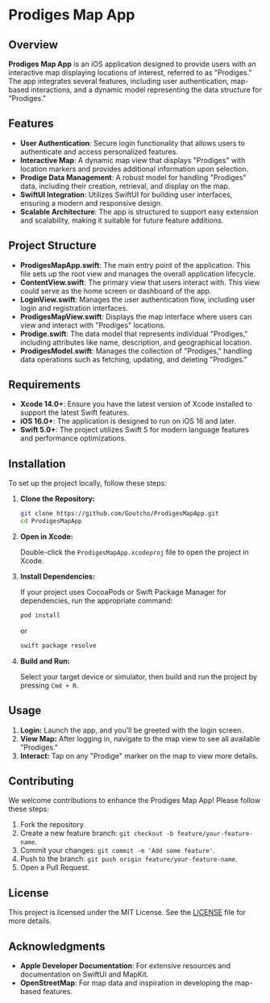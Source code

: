 # Prodiges Map App

## Overview

**Prodiges Map App** is an iOS application designed to provide users with an interactive map displaying locations of interest, referred to as "Prodiges." The app integrates several features, including user authentication, map-based interactions, and a dynamic model representing the data structure for "Prodiges."

## Features

- **User Authentication**: Secure login functionality that allows users to authenticate and access personalized features.
- **Interactive Map**: A dynamic map view that displays "Prodiges" with location markers and provides additional information upon selection.
- **Prodige Data Management**: A robust model for handling "Prodiges" data, including their creation, retrieval, and display on the map.
- **SwiftUI Integration**: Utilizes SwiftUI for building user interfaces, ensuring a modern and responsive design.
- **Scalable Architecture**: The app is structured to support easy extension and scalability, making it suitable for future feature additions.

## Project Structure

- **ProdigesMapApp.swift**: The main entry point of the application. This file sets up the root view and manages the overall application lifecycle.
- **ContentView.swift**: The primary view that users interact with. This view could serve as the home screen or dashboard of the app.
- **LoginView.swift**: Manages the user authentication flow, including user login and registration interfaces.
- **ProdigesMapView.swift**: Displays the map interface where users can view and interact with "Prodiges" locations.
- **Prodige.swift**: The data model that represents individual "Prodiges," including attributes like name, description, and geographical location.
- **ProdigesModel.swift**: Manages the collection of "Prodiges," handling data operations such as fetching, updating, and deleting "Prodiges."

## Requirements

- **Xcode 14.0+**: Ensure you have the latest version of Xcode installed to support the latest Swift features.
- **iOS 16.0+**: The application is designed to run on iOS 16 and later.
- **Swift 5.0+**: The project utilizes Swift 5 for modern language features and performance optimizations.

## Installation

To set up the project locally, follow these steps:

1. **Clone the Repository:**

   ```bash
   git clone https://github.com/Goutcho/ProdigesMapApp.git
   cd ProdigesMapApp
   ```

2. **Open in Xcode:**

   Double-click the `ProdigesMapApp.xcodeproj` file to open the project in Xcode.

3. **Install Dependencies:**

   If your project uses CocoaPods or Swift Package Manager for dependencies, run the appropriate command:

   ```bash
   pod install
   ```

   or

   ```bash
   swift package resolve
   ```

4. **Build and Run:**

   Select your target device or simulator, then build and run the project by pressing `Cmd + R`.

## Usage

1. **Login:** Launch the app, and you'll be greeted with the login screen.
2. **View Map:** After logging in, navigate to the map view to see all available "Prodiges."
3. **Interact:** Tap on any "Prodige" marker on the map to view more details.

## Contributing

We welcome contributions to enhance the Prodiges Map App! Please follow these steps:

1. Fork the repository.
2. Create a new feature branch: `git checkout -b feature/your-feature-name`.
3. Commit your changes: `git commit -m 'Add some feature'`.
4. Push to the branch: `git push origin feature/your-feature-name`.
5. Open a Pull Request.

## License

This project is licensed under the MIT License. See the [LICENSE](LICENSE) file for more details.

## Acknowledgments

- **Apple Developer Documentation**: For extensive resources and documentation on SwiftUI and MapKit.
- **OpenStreetMap**: For map data and inspiration in developing the map-based features.

